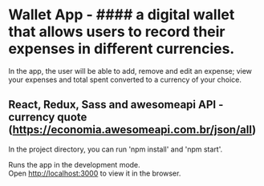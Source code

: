 # Wallet App - #### a digital wallet that allows users to record their expenses in different currencies.

In the app, the user will be able to add, remove and edit an expense; view your expenses and total spent converted to a currency of your choice.

## React, Redux, Sass and awesomeapi API - currency quote (https://economia.awesomeapi.com.br/json/all)

In the project directory, you can run 'npm install' and 'npm start'. 

Runs the app in the development mode.\
Open [http://localhost:3000](http://localhost:3000) to view it in the browser.
